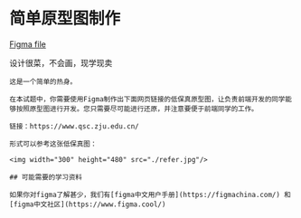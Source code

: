 # 简单原型图制作

[Figma file](https://www.figma.com/file/t0kwRTtPhPdPSOyK5xyuaN/Untitled?type=design&node-id=0%3A1&mode=design&t=Hfrywgb5VgcEOdPs-1)

设计很菜，不会画，现学现卖

```
这是一个简单的热身。

在本试题中，你需要使用Figma制作出下面网页链接的低保真原型图，让负责前端开发的同学能够按照原型图进行开发。您只需要尽可能进行还原，并注意要便于前端同学的工作。

链接：https://www.qsc.zju.edu.cn/

形式可以参考这张低保真图：

<img width="300" height="480" src="./refer.jpg"/>

## 可能需要的学习资料

如果你对figma了解甚少，我们有[figma中文用户手册](https://figmachina.com/) 和[figma中文社区](https://www.figma.cool/)
```